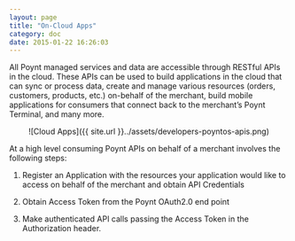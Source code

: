 ```yaml
---
layout: page
title: "On-Cloud Apps"
category: doc
date: 2015-01-22 16:26:03
---
```



All Poynt managed services and data are accessible through RESTful APIs in the cloud. These APIs can be used to build applications in the cloud that can sync or process data, create and manage various resources (orders, customers, products, etc.) on-behalf of the merchant, build mobile applications for consumers that connect back to the merchant’s Poynt Terminal, and many more.

<center>
![Cloud Apps]({{ site.url }}../assets/developers-poyntos-apis.png)
</center>

At a high level consuming Poynt APIs on behalf of a merchant involves the following steps:

1. Register an Application with the resources your application would like to access on behalf of the merchant and obtain API Credentials

2. Obtain Access Token from the Poynt OAuth2.0 end point

3. Make authenticated API calls passing the Access Token in the Authorization header.
